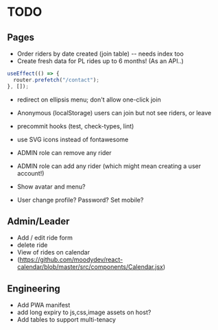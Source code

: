 # TODO

## Pages

- Order riders by date created (join table) -- needs index too
- Create fresh data for PL rides up to 6 months! (As an API..)

```javascript
useEffect(() => {
  router.prefetch("/contact");
}, []);
```

- redirect on ellipsis menu; don't allow one-click join

- Anonymous (localStorage) users can join but not see riders, or leave

- precommit hooks (test, check-types, lint)
- use SVG icons instead of fontawesome

- ADMIN role can remove any rider
- ADMIN role can add any rider (which might mean creating a user account!)

- Show avatar and menu?
- User change profile? Password? Set mobile?

## Admin/Leader

- Add / edit ride form
- delete ride
- View of rides on calendar
- (https://github.com/moodydev/react-calendar/blob/master/src/components/Calendar.jsx)

## Engineering

- Add PWA manifest
- add long expiry to js,css,image assets on host?
- Add tables to support multi-tenacy
